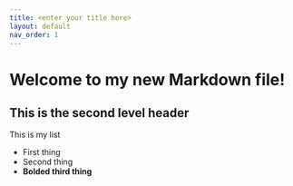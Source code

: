 ```yaml
---
title: <enter your title here>
layout: default
nav_order: 1
---
```


# Welcome to my new Markdown file!

  ## This is the second level header
  
  This is my list 
  - First thing
  - Second thing
  - **Bolded third thing**
